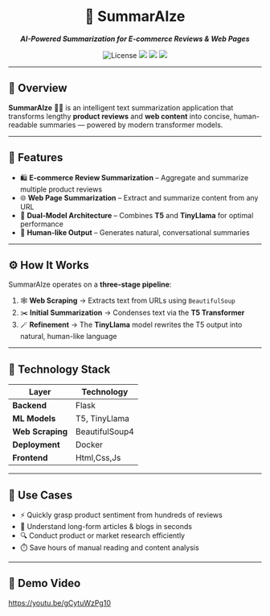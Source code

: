 <h1 align="center">📝 SummarAIze</h1>

<p align="center">
  <b><i>AI-Powered Summarization for E-commerce Reviews & Web Pages</i></b>
</p>

<p align="center">
  <img src="https://img.shields.io/badge/License-MIT-blue.svg" alt="License">
  <img src="https://img.shields.io/badge/Framework-Flask-blue?logo=flask">
  <img src="https://img.shields.io/badge/Models-T5%20%7C%20TinyLlama-purple?logo=pytorch">
  <img src="https://img.shields.io/badge/Deployment-Docker-blueviolet?logo=docker">
</p>

---

## 🎯 **Overview**

**SummarAIze** 🤖✨ is an intelligent text summarization application that transforms lengthy **product reviews** and **web content** into concise, human-readable summaries — powered by modern transformer models.

---

## 🌈 **Features**

- 🛍️ **E-commerce Review Summarization** – Aggregate and summarize multiple product reviews  
- 🌐 **Web Page Summarization** – Extract and summarize content from any URL  
- 🧠 **Dual-Model Architecture** – Combines **T5** and **TinyLlama** for optimal performance  
- 💬 **Human-like Output** – Generates natural, conversational summaries  

---

## ⚙️ **How It Works**

SummarAIze operates on a **three-stage pipeline**:

1. 🕸️ **Web Scraping** → Extracts text from URLs using `BeautifulSoup`  
2. ✂️ **Initial Summarization** → Condenses text via the **T5 Transformer**  
3. 🪄 **Refinement** → The **TinyLlama** model rewrites the T5 output into natural, human-like language  

---

## 🧩 **Technology Stack**

| Layer | Technology |
|-------|-------------|
| **Backend** | Flask |
| **ML Models** | T5, TinyLlama |
| **Web Scraping** | BeautifulSoup4 |
| **Deployment** | Docker |
| **Frontend** | Html,Css,Js |

---

## 🚀 **Use Cases**

- ⚡ Quickly grasp product sentiment from hundreds of reviews  
- 📰 Understand long-form articles & blogs in seconds  
- 🔍 Conduct product or market research efficiently  
- ⏱️ Save hours of manual reading and content analysis  

---
## 🚀 **Demo Video**
https://youtu.be/gCytuWzPg10
